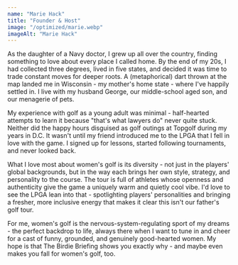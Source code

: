 ```yaml
---
name: "Marie Hack"
title: "Founder & Host"
image: "/optimized/marie.webp"
imageAlt: "Marie Hack"
---
```


As the daughter of a Navy doctor, I grew up all over the country, finding something to love about every place I called home. By the end of my 20s, I had collected three degrees, lived in five states, and decided it was time to trade constant moves for deeper roots. A (metaphorical) dart thrown at the map landed me in Wisconsin - my mother's home state - where I've happily settled in. I live with my husband George, our middle-school aged son, and our menagerie of pets.

My experience with golf as a young adult was minimal - half-hearted attempts to learn it because "that's what lawyers do" never quite stuck. Neither did the happy hours disguised as golf outings at Topgolf during my years in D.C. It wasn't until my friend introduced me to the LPGA that I fell in love with the game. I signed up for lessons, started following tournaments, and never looked back.

What I love most about women's golf is its diversity - not just in the players' global backgrounds, but in the way each brings her own style, strategy, and personality to the course. The tour is full of athletes whose openness and authenticity give the game a uniquely warm and quietly cool vibe. I'd love to see the LPGA lean into that - spotlighting players' personalities and bringing a fresher, more inclusive energy that makes it clear this isn't our father's golf tour.

For me, women's golf is the nervous-system-regulating sport of my dreams - the perfect backdrop to life, always there when I want to tune in and cheer for a cast of funny, grounded, and genuinely good-hearted women. My hope is that The Birdie Briefing shows you exactly why - and maybe even makes you fall for women's golf, too.
